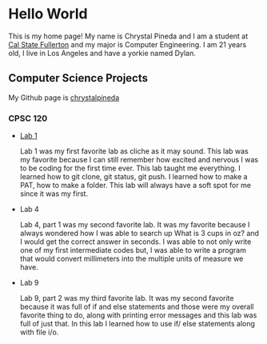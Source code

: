 # Hello World 
This is my home page! My name is Chrystal Pineda and I am a student at [Cal State Fullerton](http://www.fullerton.edu/) and my major is Computer Engineering. I am 21 years old, I live in Los Angeles and have a yorkie named Dylan.

## Computer Science Projects 

My Github page is [chrystalpineda](http://github.com/chrystalpineda)

### CPSC 120

* [Lab 1](https://github.com/cpsc-spring-2023/cpsc-120-lab-01-vcr.git)

    Lab 1 was my first favorite lab as cliche as it may sound. This lab was my favorite because I can still remember how excited and nervous I was to be coding for the first time ever. This lab taught me everything. I learned how to git clone, git status, git push. I learned how to make a PAT, how to make a folder. This lab will always have a soft spot for me since it was my first.

* Lab 4
    
    Lab 4, part 1 was my second favorite lab. It was my favorite because I always wondered how I was able to search up What is 3 cups in oz? and I would get the correct answer in seconds. I was able to not only write one of my first intermediate codes but, I was able to write a program that would convert millimeters into the multiple units of measure we have.

* Lab 9
    
    Lab 9, part 2 was my third favorite lab. It was my second favorite because it was full of if and else statements and those were my overall favorite thing to do, along with printing error messages and this lab was full of just that. In this lab I learned how to use if/ else statements along with file i/o. 




